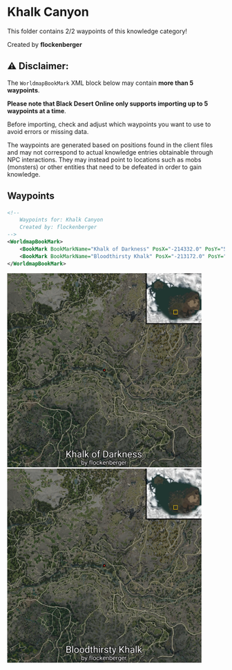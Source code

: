 # Khalk Canyon

This folder contains 2/2 waypoints of this knowledge category!


Created by **flockenberger**

## ⚠️ Disclaimer:
The `WorldmapBookMark` XML block below may contain **more than 5 waypoints**.

**Please note that Black Desert Online only supports importing up to 5 waypoints at a time**.

Before importing, check and adjust which waypoints you want to use to avoid errors or missing data.

The waypoints are generated based on positions found in the client files and may not correspond to actual knowledge entries obtainable through NPC interactions.
They may instead point to locations such as mobs (monsters) or other entities that need to be defeated in order to gain knowledge.

## Waypoints
```xml
<!--
    Waypoints for: Khalk Canyon
    Created by: flockenberger
-->
<WorldmapBookMark>
    <BookMark BookMarkName="Khalk of Darkness" PosX="-214332.0" PosY="5747.2001953125" PosZ="-422087.0" />
    <BookMark BookMarkName="Bloodthirsty Khalk" PosX="-213172.0" PosY="5666.2001953125" PosZ="-419677.0" />
</WorldmapBookMark>
```

<img src="./Khalk Canyon_Khalk of Darkness_Preview.webp" width="450"/> <img src="./Khalk Canyon_Bloodthirsty Khalk_Preview.webp" width="450"/> 